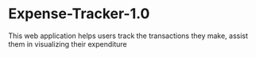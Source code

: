 # Expense-Tracker-1.0
This web application helps users track the transactions they make, assist them in visualizing their expenditure
